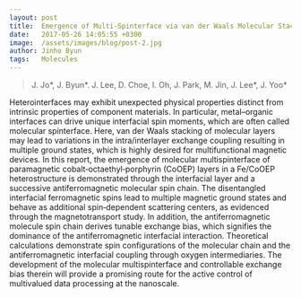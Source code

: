 ```yaml
---
layout: post
title:  Emergence of Multi-Spinterface via van der Waals Molecular Stacking on a Ferromagnetic Film
date:   2017-05-26 14:05:55 +0300
image:  /assets/images/blog/post-2.jpg
author: Jinho Byun
tags:   Molecules
---
```


> J. Jo\*, J. Byun\*. J. Lee, D. Choe, I. Oh, J. Park, M. Jin, J. Lee\*, J. Yoo\*

Heterointerfaces may exhibit unexpected physical properties distinct from intrinsic properties of component materials. In particular, metal–organic interfaces can drive unique interfacial spin moments, which are often called molecular spinterface. Here, van der Waals stacking of molecular layers may lead to variations in the intra/interlayer exchange coupling resulting in multiple ground states, which is highly desired for multifunctional magnetic devices. In this report, the emergence of molecular multispinterface of paramagnetic cobalt‐octaethyl‐porphyrin (CoOEP) layers in a Fe/CoOEP heterostructure is demonstrated through the interfacial layer and a successive antiferromagnetic molecular spin chain. The disentangled interfacial ferromagnetic spins lead to multiple magnetic ground states and behave as additional spin‐dependent scattering centers, as evidenced through the magnetotransport study. In addition, the antiferromagnetic molecule spin chain derives tunable exchange bias, which signifies the dominance of the antiferromagnetic interfacial interaction. Theoretical calculations demonstrate spin configurations of the molecular chain and the antiferromagnetic interfacial coupling through oxygen intermediaries. The development of the molecular multispinterface and controllable exchange bias therein will provide a promising route for the active control of multivalued data processing at the nanoscale.

